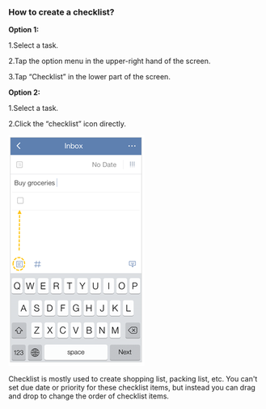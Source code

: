 ### How to create a checklist?

**Option 1:**

1.Select a task.

2.Tap the option menu in the upper-right hand of the screen.

3.Tap “Checklist” in the lower part of the screen.

**Option 2:**

1.Select a task.

2.Click the “checklist” icon directly.

![](../images/ioschecklist.png)

Checklist is mostly used to create shopping list, packing list, etc. You can't set due date or priority for these checklist items, but instead you can drag and drop to change the order of checklist items. 
